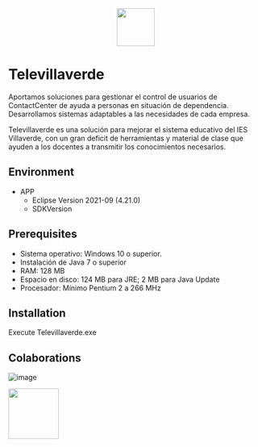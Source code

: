 <div align="center" >
  
<img src="https://user-images.githubusercontent.com/104386449/172345214-db67921e-3697-4128-9801-25deb6e53e76.png" width="" height="75"/>
  
</div>

# Televillaverde

<p>Aportamos soluciones para gestionar el control de usuarios de ContactCenter de ayuda a personas en situación de dependencia. Desarrollamos sistemas adaptables a las necesidades de cada empresa. </p>

<p>Televillaverde es una solución para mejorar el sistema educativo del IES Villaverde, con un gran deficit de herramientas y material de clase que ayuden a los docentes a transmitir los conocimientos necesarios. </p>

## Environment
- APP
  - Eclipse Version  2021-09 (4.21.0)
  - SDKVersion
  
## Prerequisites
- Sistema operativo: Windows 10 o superior.
- Instalación de Java 7 o superior
- RAM: 128 MB
- Espacio en disco: 124 MB para JRE; 2 MB para Java Update
- Procesador: Mínimo Pentium 2 a 266 MHz


## Installation
Execute Televillaverde.exe 


## Colaborations
![image](https://user-images.githubusercontent.com/104386449/172377518-4858bd8f-b846-4d9c-ab31-8994f2f34788.png)
<p><img src="https://user-images.githubusercontent.com/104386449/172345214-db67921e-3697-4128-9801-25deb6e53e76.png" width="" height="100"/></p>
